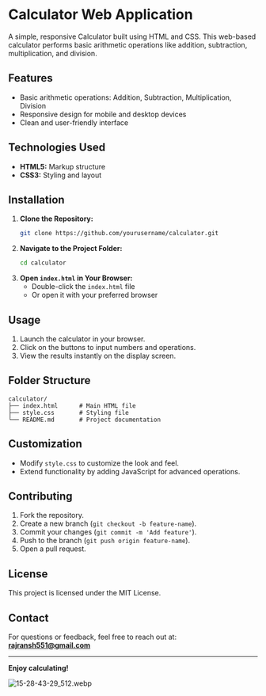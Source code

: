 # Calculator Web Application

A simple, responsive Calculator built using HTML and CSS. This web-based calculator performs basic arithmetic operations like addition, subtraction, multiplication, and division.

## Features
- Basic arithmetic operations: Addition, Subtraction, Multiplication, Division
- Responsive design for mobile and desktop devices
- Clean and user-friendly interface

## Technologies Used
- **HTML5:** Markup structure
- **CSS3:** Styling and layout

## Installation
1. **Clone the Repository:**
   ```bash
   git clone https://github.com/yourusername/calculator.git
   ```
2. **Navigate to the Project Folder:**
   ```bash
   cd calculator
   ```
3. **Open `index.html` in Your Browser:**
   - Double-click the `index.html` file
   - Or open it with your preferred browser

## Usage
1. Launch the calculator in your browser.
2. Click on the buttons to input numbers and operations.
3. View the results instantly on the display screen.

## Folder Structure
```
calculator/
├── index.html      # Main HTML file
├── style.css       # Styling file
└── README.md       # Project documentation
```

## Customization
- Modify `style.css` to customize the look and feel.
- Extend functionality by adding JavaScript for advanced operations.

## Contributing
1. Fork the repository.
2. Create a new branch (`git checkout -b feature-name`).
3. Commit your changes (`git commit -m 'Add feature'`).
4. Push to the branch (`git push origin feature-name`).
5. Open a pull request.

## License
This project is licensed under the MIT License.

## Contact
For questions or feedback, feel free to reach out at: **rajransh551@gmail.com**

---
**Enjoy calculating!**

![15-28-43-29_512.webp](https://assets.leetcode.com/users/images/cc3ae11d-63ca-4594-a4c3-043650dcd383_1737088440.0556326.webp)
